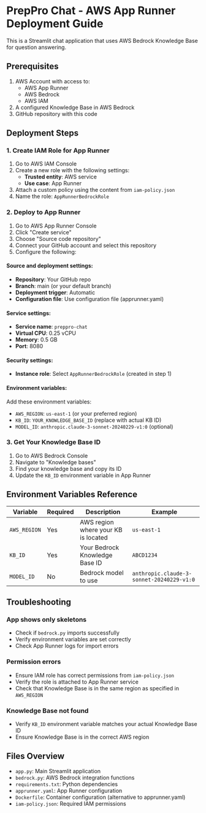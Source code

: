 # PrepPro Chat - AWS App Runner Deployment Guide

This is a Streamlit chat application that uses AWS Bedrock Knowledge Base for question answering.

## Prerequisites

1. AWS Account with access to:
   - AWS App Runner
   - AWS Bedrock
   - AWS IAM
2. A configured Knowledge Base in AWS Bedrock
3. GitHub repository with this code

## Deployment Steps

### 1. Create IAM Role for App Runner

1. Go to AWS IAM Console
2. Create a new role with the following settings:
   - **Trusted entity**: AWS service
   - **Use case**: App Runner
3. Attach a custom policy using the content from `iam-policy.json`
4. Name the role: `AppRunnerBedrockRole`

### 2. Deploy to App Runner

1. Go to AWS App Runner Console
2. Click "Create service"
3. Choose "Source code repository"
4. Connect your GitHub account and select this repository
5. Configure the following:

#### Source and deployment settings:
- **Repository**: Your GitHub repo
- **Branch**: main (or your default branch)
- **Deployment trigger**: Automatic
- **Configuration file**: Use configuration file (apprunner.yaml)

#### Service settings:
- **Service name**: `preppro-chat`
- **Virtual CPU**: 0.25 vCPU
- **Memory**: 0.5 GB
- **Port**: 8080

#### Security settings:
- **Instance role**: Select `AppRunnerBedrockRole` (created in step 1)

#### Environment variables:
Add these environment variables:
- `AWS_REGION`: `us-east-1` (or your preferred region)
- `KB_ID`: `YOUR_KNOWLEDGE_BASE_ID` (replace with actual KB ID)
- `MODEL_ID`: `anthropic.claude-3-sonnet-20240229-v1:0` (optional)

### 3. Get Your Knowledge Base ID

1. Go to AWS Bedrock Console
2. Navigate to "Knowledge bases"
3. Find your knowledge base and copy its ID
4. Update the `KB_ID` environment variable in App Runner

## Environment Variables Reference

| Variable | Required | Description | Example |
|----------|----------|-------------|---------|
| `AWS_REGION` | Yes | AWS region where your KB is located | `us-east-1` |
| `KB_ID` | Yes | Your Bedrock Knowledge Base ID | `ABCD1234` |
| `MODEL_ID` | No | Bedrock model to use | `anthropic.claude-3-sonnet-20240229-v1:0` |

## Troubleshooting

### App shows only skeletons
- Check if `bedrock.py` imports successfully
- Verify environment variables are set correctly
- Check App Runner logs for import errors

### Permission errors
- Ensure IAM role has correct permissions from `iam-policy.json`
- Verify the role is attached to App Runner service
- Check that Knowledge Base is in the same region as specified in `AWS_REGION`

### Knowledge Base not found
- Verify `KB_ID` environment variable matches your actual Knowledge Base ID
- Ensure Knowledge Base is in the correct AWS region

## Files Overview

- `app.py`: Main Streamlit application
- `bedrock.py`: AWS Bedrock integration functions
- `requirements.txt`: Python dependencies
- `apprunner.yaml`: App Runner configuration
- `Dockerfile`: Container configuration (alternative to apprunner.yaml)
- `iam-policy.json`: Required IAM permissions